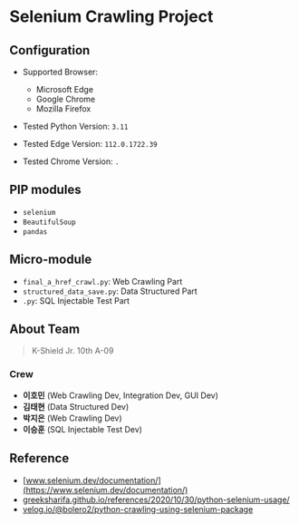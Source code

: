 # Selenium Crawling Project

## Configuration
- Supported Browser:
  - Microsoft Edge  
  - Google Chrome  
  - Mozilla Firefox  

- Tested Python Version: `3.11`
- Tested Edge Version: `112.0.1722.39`
- Tested Chrome Version: `.`

## PIP modules
- `selenium`
- `BeautifulSoup`
- `pandas`

## Micro-module
- `final_a_href_crawl.py`: Web Crawling Part
- `structured_data_save.py`: Data Structured Part
- `.py`: SQL Injectable Test Part

## About Team
> K-Shield Jr. 10th A-09

### Crew
- **이호민** (Web Crawling Dev, Integration Dev, GUI Dev)
- **김태현** (Data Structured Dev)
- **박지은** (Web Crawling Dev)
- **이승훈** (SQL Injectable Test Dev)

## Reference
- [www.selenium.dev/documentation/](https://www.selenium.dev/documentation/)
- [greeksharifa.github.io/references/2020/10/30/python-selenium-usage/](https://greeksharifa.github.io/references/2020/10/30/python-selenium-usage)
- [velog.io/@bolero2/python-crawling-using-selenium-package](https://velog.io/@bolero2/python-crawling-using-selenium-package)
